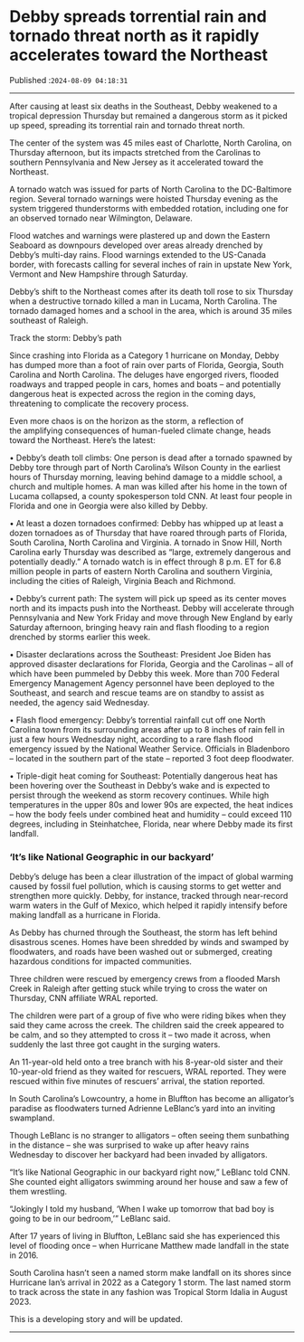 # Debby spreads torrential rain and tornado threat north as it rapidly accelerates toward the Northeast

Published :`2024-08-09 04:18:31`

---

After causing at least six deaths in the Southeast, Debby weakened to a tropical depression Thursday but remained a dangerous storm as it picked up speed, spreading its torrential rain and tornado threat north.

The center of the system was 45 miles east of Charlotte, North Carolina, on Thursday afternoon, but its impacts stretched from the Carolinas to southern Pennsylvania and New Jersey as it accelerated toward the Northeast.

A tornado watch was issued for parts of North Carolina to the DC-Baltimore region. Several tornado warnings were hoisted Thursday evening as the system triggered thunderstorms with embedded rotation, including one for an observed tornado near Wilmington, Delaware.

Flood watches and warnings were plastered up and down the Eastern Seaboard as downpours developed over areas already drenched by Debby’s multi-day rains. Flood warnings extended to the US-Canada border, with forecasts calling for several inches of rain in upstate New York, Vermont and New Hampshire through Saturday.

Debby’s shift to the Northeast comes after its death toll rose to six Thursday when a destructive tornado killed a man in Lucama, North Carolina. The tornado damaged homes and a school in the area, which is around 35 miles southeast of Raleigh.

Track the storm: Debby’s path

Since crashing into Florida as a Category 1 hurricane on Monday, Debby has dumped more than a foot of rain over parts of Florida, Georgia, South Carolina and North Carolina. The deluges have engorged rivers, flooded roadways and trapped people in cars, homes and boats – and potentially dangerous heat is expected across the region in the coming days, threatening to complicate the recovery process.

Even more chaos is on the horizon as the storm, a reflection of the amplifying consequences of human-fueled climate change, heads toward the Northeast. Here’s the latest:

• Debby’s death toll climbs: One person is dead after a tornado spawned by Debby tore through part of North Carolina’s Wilson County in the earliest hours of Thursday morning, leaving behind damage to a middle school, a church and multiple homes. A man was killed after his home in the town of Lucama collapsed, a county spokesperson told CNN. At least four people in Florida and one in Georgia were also killed by Debby.

• At least a dozen tornadoes confirmed: Debby has whipped up at least a dozen tornadoes as of Thursday that have roared through parts of Florida, South Carolina, North Carolina and Virginia. A tornado in Snow Hill, North Carolina early Thursday was described as “large, extremely dangerous and potentially deadly.” A tornado watch is in effect through 8 p.m. ET for 6.8 million people in parts of eastern North Carolina and southern Virginia, including the cities of Raleigh, Virginia Beach and Richmond.

• Debby’s current path: The system will pick up speed as its center moves north and its impacts push into the Northeast. Debby will accelerate through Pennsylvania and New York Friday and move through New England by early Saturday afternoon, bringing heavy rain and flash flooding to a region drenched by storms earlier this week.

• Disaster declarations across the Southeast: President Joe Biden has approved disaster declarations for Florida, Georgia and the Carolinas – all of which have been pummeled by Debby this week. More than 700 Federal Emergency Management Agency personnel have been deployed to the Southeast, and search and rescue teams are on standby to assist as needed, the agency said Wednesday.

• Flash flood emergency: Debby’s torrential rainfall cut off one North Carolina town from its surrounding areas after up to 8 inches of rain fell in just a few hours Wednesday night, according to a rare flash flood emergency issued by the National Weather Service. Officials in Bladenboro – located in the southern part of the state – reported 3 foot deep floodwater.

• Triple-digit heat coming for Southeast: Potentially dangerous heat has been hovering over the Southeast in Debby’s wake and is expected to persist through the weekend as storm recovery continues. While high temperatures in the upper 80s and lower 90s are expected, the heat indices – how the body feels under combined heat and humidity – could exceed 110 degrees, including in Steinhatchee, Florida, near where Debby made its first landfall.

### ‘It’s like National Geographic in our backyard’

Debby’s deluge has been a clear illustration of the impact of global warming caused by fossil fuel pollution, which is causing storms to get wetter and strengthen more quickly. Debby, for instance, tracked through near-record warm waters in the Gulf of Mexico, which helped it rapidly intensify before making landfall as a hurricane in Florida.

As Debby has churned through the Southeast, the storm has left behind disastrous scenes. Homes have been shredded by winds and swamped by floodwaters, and roads have been washed out or submerged, creating hazardous conditions for impacted communities.

Three children were rescued by emergency crews from a flooded Marsh Creek in Raleigh after getting stuck while trying to cross the water on Thursday, CNN affiliate WRAL reported.

The children were part of a group of five who were riding bikes when they said they came across the creek. The children said the creek appeared to be calm, and so they attempted to cross it – two made it across, when suddenly the last three got caught in the surging waters.

An 11-year-old held onto a tree branch with his 8-year-old sister and their 10-year-old friend as they waited for rescuers, WRAL reported. They were rescued within five minutes of rescuers’ arrival, the station reported.

In South Carolina’s Lowcountry, a home in Bluffton has become an alligator’s paradise as floodwaters turned Adrienne LeBlanc’s yard into an inviting swampland.

Though LeBlanc is no stranger to alligators – often seeing them sunbathing in the distance – she was surprised to wake up after heavy rains Wednesday to discover her backyard had been invaded by alligators.

“It’s like National Geographic in our backyard right now,” LeBlanc told CNN. She counted eight alligators swimming around her house and saw a few of them wrestling.

“Jokingly I told my husband, ‘When I wake up tomorrow that bad boy is going to be in our bedroom,’” LeBlanc said.

After 17 years of living in Bluffton, LeBlanc said she has experienced this level of flooding once – when Hurricane Matthew made landfall in the state in 2016.

South Carolina hasn’t seen a named storm make landfall on its shores since Hurricane Ian’s arrival in 2022 as a Category 1 storm. The last named storm to track across the state in any fashion was Tropical Storm Idalia in August 2023.

This is a developing story and will be updated.

---

